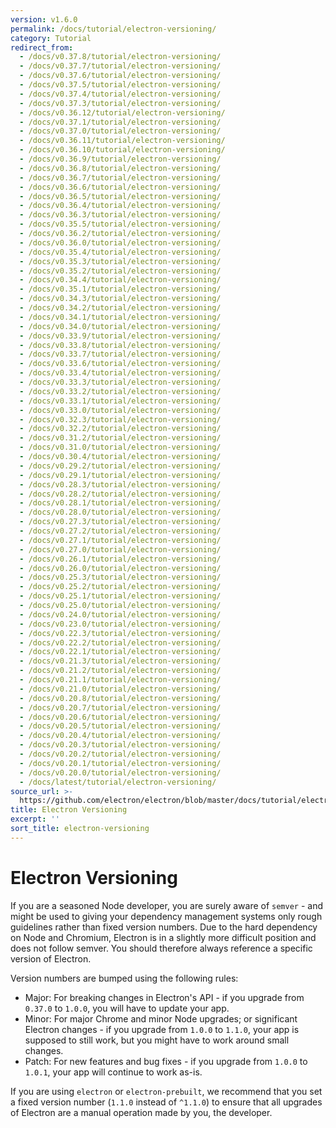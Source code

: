 ```yaml
---
version: v1.6.0
permalink: /docs/tutorial/electron-versioning/
category: Tutorial
redirect_from:
  - /docs/v0.37.8/tutorial/electron-versioning/
  - /docs/v0.37.7/tutorial/electron-versioning/
  - /docs/v0.37.6/tutorial/electron-versioning/
  - /docs/v0.37.5/tutorial/electron-versioning/
  - /docs/v0.37.4/tutorial/electron-versioning/
  - /docs/v0.37.3/tutorial/electron-versioning/
  - /docs/v0.36.12/tutorial/electron-versioning/
  - /docs/v0.37.1/tutorial/electron-versioning/
  - /docs/v0.37.0/tutorial/electron-versioning/
  - /docs/v0.36.11/tutorial/electron-versioning/
  - /docs/v0.36.10/tutorial/electron-versioning/
  - /docs/v0.36.9/tutorial/electron-versioning/
  - /docs/v0.36.8/tutorial/electron-versioning/
  - /docs/v0.36.7/tutorial/electron-versioning/
  - /docs/v0.36.6/tutorial/electron-versioning/
  - /docs/v0.36.5/tutorial/electron-versioning/
  - /docs/v0.36.4/tutorial/electron-versioning/
  - /docs/v0.36.3/tutorial/electron-versioning/
  - /docs/v0.35.5/tutorial/electron-versioning/
  - /docs/v0.36.2/tutorial/electron-versioning/
  - /docs/v0.36.0/tutorial/electron-versioning/
  - /docs/v0.35.4/tutorial/electron-versioning/
  - /docs/v0.35.3/tutorial/electron-versioning/
  - /docs/v0.35.2/tutorial/electron-versioning/
  - /docs/v0.34.4/tutorial/electron-versioning/
  - /docs/v0.35.1/tutorial/electron-versioning/
  - /docs/v0.34.3/tutorial/electron-versioning/
  - /docs/v0.34.2/tutorial/electron-versioning/
  - /docs/v0.34.1/tutorial/electron-versioning/
  - /docs/v0.34.0/tutorial/electron-versioning/
  - /docs/v0.33.9/tutorial/electron-versioning/
  - /docs/v0.33.8/tutorial/electron-versioning/
  - /docs/v0.33.7/tutorial/electron-versioning/
  - /docs/v0.33.6/tutorial/electron-versioning/
  - /docs/v0.33.4/tutorial/electron-versioning/
  - /docs/v0.33.3/tutorial/electron-versioning/
  - /docs/v0.33.2/tutorial/electron-versioning/
  - /docs/v0.33.1/tutorial/electron-versioning/
  - /docs/v0.33.0/tutorial/electron-versioning/
  - /docs/v0.32.3/tutorial/electron-versioning/
  - /docs/v0.32.2/tutorial/electron-versioning/
  - /docs/v0.31.2/tutorial/electron-versioning/
  - /docs/v0.31.0/tutorial/electron-versioning/
  - /docs/v0.30.4/tutorial/electron-versioning/
  - /docs/v0.29.2/tutorial/electron-versioning/
  - /docs/v0.29.1/tutorial/electron-versioning/
  - /docs/v0.28.3/tutorial/electron-versioning/
  - /docs/v0.28.2/tutorial/electron-versioning/
  - /docs/v0.28.1/tutorial/electron-versioning/
  - /docs/v0.28.0/tutorial/electron-versioning/
  - /docs/v0.27.3/tutorial/electron-versioning/
  - /docs/v0.27.2/tutorial/electron-versioning/
  - /docs/v0.27.1/tutorial/electron-versioning/
  - /docs/v0.27.0/tutorial/electron-versioning/
  - /docs/v0.26.1/tutorial/electron-versioning/
  - /docs/v0.26.0/tutorial/electron-versioning/
  - /docs/v0.25.3/tutorial/electron-versioning/
  - /docs/v0.25.2/tutorial/electron-versioning/
  - /docs/v0.25.1/tutorial/electron-versioning/
  - /docs/v0.25.0/tutorial/electron-versioning/
  - /docs/v0.24.0/tutorial/electron-versioning/
  - /docs/v0.23.0/tutorial/electron-versioning/
  - /docs/v0.22.3/tutorial/electron-versioning/
  - /docs/v0.22.2/tutorial/electron-versioning/
  - /docs/v0.22.1/tutorial/electron-versioning/
  - /docs/v0.21.3/tutorial/electron-versioning/
  - /docs/v0.21.2/tutorial/electron-versioning/
  - /docs/v0.21.1/tutorial/electron-versioning/
  - /docs/v0.21.0/tutorial/electron-versioning/
  - /docs/v0.20.8/tutorial/electron-versioning/
  - /docs/v0.20.7/tutorial/electron-versioning/
  - /docs/v0.20.6/tutorial/electron-versioning/
  - /docs/v0.20.5/tutorial/electron-versioning/
  - /docs/v0.20.4/tutorial/electron-versioning/
  - /docs/v0.20.3/tutorial/electron-versioning/
  - /docs/v0.20.2/tutorial/electron-versioning/
  - /docs/v0.20.1/tutorial/electron-versioning/
  - /docs/v0.20.0/tutorial/electron-versioning/
  - /docs/latest/tutorial/electron-versioning/
source_url: >-
  https://github.com/electron/electron/blob/master/docs/tutorial/electron-versioning.md
title: Electron Versioning
excerpt: ''
sort_title: electron-versioning
---
```

# Electron Versioning

If you are a seasoned Node developer, you are surely aware of `semver` - and might be used to giving your dependency management systems only rough guidelines rather than fixed version numbers. Due to the hard dependency on Node and Chromium, Electron is in a slightly more difficult position and does not follow semver. You should therefore always reference a specific version of Electron.

Version numbers are bumped using the following rules:

*   Major: For breaking changes in Electron's API - if you upgrade from `0.37.0` to `1.0.0`, you will have to update your app.
*   Minor: For major Chrome and minor Node upgrades; or significant Electron changes - if you upgrade from `1.0.0` to `1.1.0`, your app is supposed to still work, but you might have to work around small changes.
*   Patch: For new features and bug fixes - if you upgrade from `1.0.0` to `1.0.1`, your app will continue to work as-is.

If you are using `electron` or `electron-prebuilt`, we recommend that you set a fixed version number (`1.1.0` instead of `^1.1.0`) to ensure that all upgrades of Electron are a manual operation made by you, the developer.
